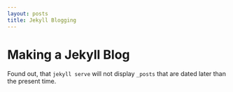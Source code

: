 ```yaml
---
layout: posts
title: Jekyll Blogging
---
```

Making a Jekyll Blog
=======

Found out, that `jekyll serve` will not display `_posts` that are dated later than the present time.